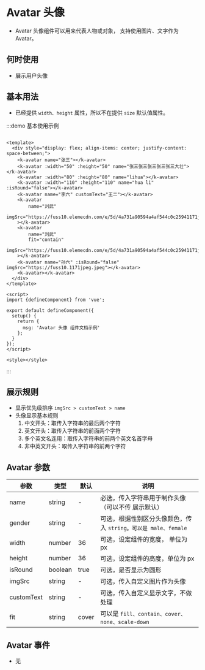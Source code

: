 # Avatar 头像

- Avatar 头像组件可以用来代表人物或对象， 支持使用图片、文字作为 Avatar。

## 何时使用

- 展示用户头像

## 基本用法

- 已经提供 `width、height` 属性，所以不在提供 `size` 默认值属性。

:::demo 基本使用示例

```vue

<template>
  <div style="display: flex; align-items: center; justify-content: space-between;">
    <k-avatar name="张三"></k-avatar>
    <k-avatar :width="50" :height="50" name="张三张三张三张三张三大壮"></k-avatar>
    <k-avatar :width="80" :height="80" name="lihua"></k-avatar>
    <k-avatar :width="110" :height="110" name="hua li" :isRound="false"></k-avatar>
    <k-avatar name="李六" customText="王二"></k-avatar>
    <k-avatar
        name="刘武"
        imgSrc="https://fuss10.elemecdn.com/e/5d/4a731a90594a4af544c0c25941171jpeg.jpeg"
    ></k-avatar>
    <k-avatar
        name="刘武"
        fit="contain"
        imgSrc="https://fuss10.elemecdn.com/e/5d/4a731a90594a4af544c0c25941171jpeg.jpeg"
    ></k-avatar>
    <k-avatar name="孙六" :isRound="false" imgSrc="https://fuss10.1171jpeg.jpeg"></k-avatar>
    <k-avatar></k-avatar>
  </div>
</template>

<script>
import {defineComponent} from 'vue';

export default defineComponent({
  setup() {
    return {
      msg: 'Avatar 头像 组件文档示例'
    };
  }
});
</script>

<style></style>
```

:::

## 展示规则

- 显示优先级排序 `imgSrc > customText > name`
- 头像显示基本规则
    1. 中文开头：取传入字符串的最后两个字符
    1. 英文开头：取传入字符串的前面两个字符
    1. 多个英文名连用：取传入字符串的前两个英文名首字母
    1. 非中英文开头：取传入字符串的前两个字符

## Avatar 参数

| 参数       | 类型    | 默认  | 说明                                                           |
| ---------- | ------- | ----- | -------------------------------------------------------------- |
| name       | string  | -     | 必选，传入字符串用于制作头像 （可以不传 展示默认）             |
| gender     | string  | -     | 可选，根据性别区分头像颜色，传入 `string。可以是 male、female` |
| width      | number  | 36    | 可选，设定组件的宽度， 单位为 px                               |
| height     | number  | 36    | 可选，设定组件的高度，单位为 px                                |
| isRound    | boolean | true  | 可选，是否显示为圆形                                           |
| imgSrc     | string  | -     | 可选，传入自定义图片作为头像                                   |
| customText | string  | -     | 可选，传入自定义显示文字，不做处理                             |
| fit        | string  | cover | 可以是 `fill、contain、cover、none、scale-down`                |

## Avatar 事件

- 无
